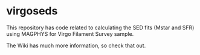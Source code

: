 # virgoseds

This repository has code related to calculating the SED fits (Mstar and SFR) using MAGPHYS for Virgo Filament Survey sample.

The Wiki has much more information, so check that out.
